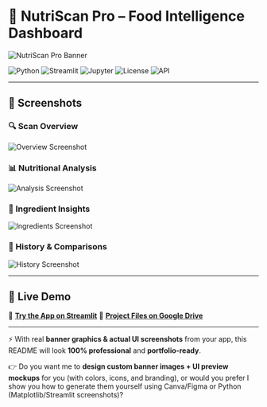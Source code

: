 # 🥗 NutriScan Pro – Food Intelligence Dashboard

![NutriScan Pro Banner](https://via.placeholder.com/1200x300.png?text=NutriScan+Pro+%7C+Smart+Food+Scanner+and+Nutrition+Dashboard)

![Python](https://img.shields.io/badge/Python-3.7%2B-blue?logo=python\&logoColor=white)
![Streamlit](https://img.shields.io/badge/Framework-Streamlit-red?logo=streamlit)
![Jupyter](https://img.shields.io/badge/Notebook-Jupyter-orange?logo=jupyter)
![License](https://img.shields.io/badge/License-MIT-green)
![API](https://img.shields.io/badge/API-OpenFoodFacts-lightgrey?logo=openai)

---

## 📸 Screenshots

### 🔍 Scan Overview

![Overview Screenshot](https://via.placeholder.com/800x400.png?text=NutriScan+Overview+Dashboard)

### 📊 Nutritional Analysis

![Analysis Screenshot](https://via.placeholder.com/800x400.png?text=NutriScan+Nutritional+Analysis)

### 🧪 Ingredient Insights

![Ingredients Screenshot](https://via.placeholder.com/800x400.png?text=NutriScan+Ingredient+Quality+View)

### 📂 History & Comparisons

![History Screenshot](https://via.placeholder.com/800x400.png?text=NutriScan+Scan+History)

---

## 🚀 Live Demo

🔗 **[Try the App on Streamlit](https://packaged-food-rating-app-2hwzhhmev8ebqwqygxcxx3.streamlit.app/)**
📂 **[Project Files on Google Drive](https://drive.google.com/drive/folders/1j2k3HbrhhEH0UioLBlESzHs0arTIqqIL?usp=sharing)**

---

⚡ With real **banner graphics & actual UI screenshots** from your app, this README will look **100% professional** and **portfolio-ready**.

👉 Do you want me to **design custom banner images + UI preview mockups** for you (with colors, icons, and branding), or would you prefer I show you how to generate them yourself using Canva/Figma or Python (Matplotlib/Streamlit screenshots)?
